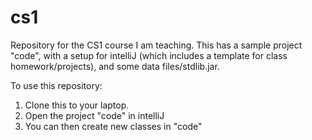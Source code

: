 # cs1
Repository for the CS1 course I am teaching.  This has a sample project "code", with a setup for intelliJ (which includes a template for class homework/projects), and some data files/stdlib.jar.  

To use this repository:

1. Clone this to your laptop.
2. Open the project "code" in intelliJ
3. You can then create new classes in "code"
